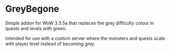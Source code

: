 # GreyBegone
Simple addon for WoW 3.3.5a that replaces the grey difficulty colour in quests and levels with green.

Intended for use with a custom server where the monsters and quests scale with player level instead of becoming grey.